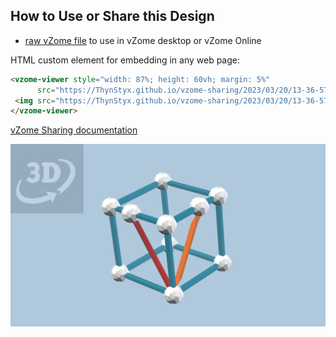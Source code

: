 
## How to Use or Share this Design

 - [raw vZome file](<https://raw.githubusercontent.com/ThynStyx/vzome-sharing/main/2023/03/20/13-36-57-ryb-orange-strut/ryb-orange-strut.vZome>) to use in vZome desktop or vZome Online
 
 HTML custom element for embedding in any web page:
 ```html
<vzome-viewer style="width: 87%; height: 60vh; margin: 5%"
       src="https://ThynStyx.github.io/vzome-sharing/2023/03/20/13-36-57-ryb-orange-strut/ryb-orange-strut.vZome" >
  <img src="https://ThynStyx.github.io/vzome-sharing/2023/03/20/13-36-57-ryb-orange-strut/ryb-orange-strut.png" />
</vzome-viewer>
 ```

[vZome Sharing documentation](https://vzome.github.io/vzome/sharing.html#how-it-works)

![Image](<ryb-orange-strut.png>)


